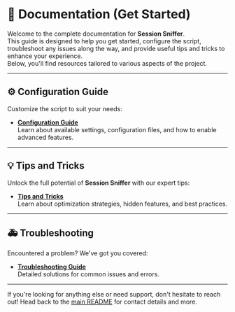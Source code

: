 # 📖 Documentation (Get Started)

Welcome to the complete documentation for **Session Sniffer**.  
This guide is designed to help you get started, configure the script, troubleshoot any issues along the way, and provide useful tips and tricks to enhance your experience.  
Below, you'll find resources tailored to various aspects of the project.

---

## ⚙️ Configuration Guide

Customize the script to suit your needs:  
- **[Configuration Guide](SCRIPT_CONFIGURATION.md)**  
  Learn about available settings, configuration files, and how to enable advanced features.

---

## 💡 Tips and Tricks

Unlock the full potential of **Session Sniffer** with our expert tips:  
- **[Tips and Tricks](TIPS_and_TRICKS.md)**  
  Learn about optimization strategies, hidden features, and best practices.

---

## 🚑 Troubleshooting

Encountered a problem? We've got you covered:  
- **[Troubleshooting Guide](TROUBLESHOOTING.md)**  
  Detailed solutions for common issues and errors.

---

If you're looking for anything else or need support, don't hesitate to reach out! Head back to the [main README](../README.md) for contact details and more.
